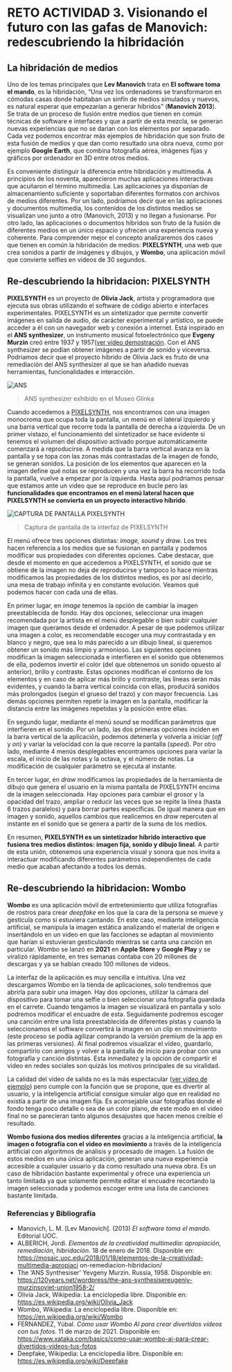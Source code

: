 # RETO ACTIVIDAD 3. Visionando el futuro con las gafas de Manovich: redescubriendo la hibridación

## La hibridación de medios

Uno de los temas principales que **Lev Manovich** trata en **El software toma el mando**, es la hibridación, “Una vez los ordenadores se transformaron en cómodas casas donde habitaban un sinfín de medios simulados y nuevos, es natural esperar que empezarían a generar híbridos” (**Manovich 2013**).  Se trata de un proceso de fusión entre medios que tienen en común técnicas de software e interfaces y que a partir de esta mezcla, se generan nuevas experiencias que no se darían con los elementos por separado. Cada vez podemos encontrar más ejemplos de hibridación que son fruto de esta fusión de medios y que dan como resultado una obra nueva, como por ejemplo **Google Earth**, que combina fotografía aérea, imágenes fijas y gráficos por ordenador en 3D entre otros medios. 

Es conveniente distinguir la diferencia entre hibridación y multimedia. A principios de los noventa, aparecieron muchas aplicaciones interactivas que acuñaron el término multimedia. Las aplicaciones ya disponían de almacenamiento suficiente y soportaban diferentes formatos con archivos de medios diferentes. Por un lado, podríamos decir que en las aplicaciones y documentos multimedia, los contenidos de los distintos medios se visualizan uno junto a otro (Manovich, 2013) y no llegan a fusionarse. Por otro lado, las aplicaciones o documentos híbridos son fruto de la fusión de diferentes medios en un único espacio y ofrecen una experiencia nueva y coherente. Para comprender mejor el concepto analizaremos dos casos que tienen en común la hibridación de medios: **PIXELSYNTH**, una web que crea sonidos a partir de imágenes y dibujos, y **Wombo**, una aplicación móvil que convierte selfies en videos de 30 segundos. 


## Re-descubriendo la hibridacion: PIXELSYNTH

**PIXELSYNTH** es un proyecto de **Olivia Jack**, artista y programadora que ejecuta sus obras utilizando el software de código abierto e interfaces experimentales. PIXELSYNTH es un sintetizador que permite convertir imágenes en salida de audio, de carácter experimental y artístico, se puede acceder a él con un navegador web y conexión a internet. Está inspirado en el **ANS synthesizer**, un instrumento musical fotoelectrónico que **Evgeny Murzin** creó entre 1937 y 1957([ver vídeo demostración](https://www.youtube.com/watch?v=ptRmDeoQQlw). Con el ANS synthesizer se podían obtener imágenes a partir de sonido y viceversa. Podríamos decir que el proyecto híbrido de Olivia Jack es fruto de una remediación del ANS synthesizer al que se han añadido nuevas herramientas, funcionalidades e interacción.

![ANS](https://en.wikipedia.org/wiki/ANS_synthesizer#/media/File:ANS_Synthesiser,_Glinka_Museum.jpg)
>ANS synthesizer exhibido en el Museo Glinka

Cuando accedemos a [PIXELSYNTH](https://ojack.xyz/PIXELSYNTH/), nos encontramos con una imagen monocroma que ocupa toda la pantalla, un menú en el lateral izquierdo y una barra vertical que recorre toda la pantalla de derecha a izquierda. De un primer vistazo, el funcionamiento del sintetizador se hace evidente si tenemos el volumen del dispositivo activado porque automáticamente comenzará a reproducirse. A medida que la barra vertical avanza en la pantalla y se topa con las zonas más contrastadas de la imagen de fondo, se generan sonidos. La posición de los elementos que aparecen en la imagen define qué notas se reproducen y una vez la barra ha recorrido toda la pantalla, vuelve a empezar por la izquierda. Hasta aquí podríamos pensar que estamos ante un video que se reproduce en bucle pero las **funcionalidades que encontramos en el menú lateral hacen que PIXELSYNTH se convierta en un proyecto interactivo híbrido**. 

![CAPTURA DE PANTALLA PIXELSYNTH](https://drive.google.com/file/d/15wfSYQ0PmSoTNoeh9qnfHXr77GUp7TJz/view?usp=share_link)
>Captura de pantalla de la interfaz de PIXELSYNTH

El menú ofrece tres opciones distintas: *image, sound* y *draw*. Los tres hacen referencia a los medios que se fusionan en pantalla y podemos modificar sus propiedades con diferentes opciones. Cabe destacar, que desde el momento en que accedemos a PIXELSYNTH, el sonido que se obtiene de la imagen no deja de reproducirse y tampoco lo hace mientras modificamos las propiedades de los distintos medios, es por así decirlo, una mesa de trabajo infinita y en constante evolución. Veamos qué podemos hacer con cada una de ellas. 

En primer lugar, en *image* tenemos la opción de cambiar la imagen preestablecida de fondo. Hay dos opciones, seleccionar una imagen recomendada por la artista en el menú desplegable o bien subir cualquier imagen que queramos desde el ordenador. A pesar de que podemos utilizar una imagen a color, es recomendable escoger una muy contrastada y en blanco y negro, que sea lo más parecido a un dibujo lineal, si queremos obtener un sonido más limpio y armonioso. Las siguientes opciones modifican la imagen seleccionada e interfieren en el sonido que obtenemos de ella, podemos invertir el color (del que obtenemos un sonido opuesto al anterior), brillo y contraste. Estas opciones modifican el contorno de los elementos y en caso de aplicar más brillo y contraste, las líneas serán más evidentes, y cuando la barra vertical coincida con ellas, producirá sonidos más prolongados (según el grueso del trazo) y con mayor frecuencia. Las demás opciones permiten repetir la imagen en la pantalla, modificar la distancia entre las imágenes repetidas y la posición entre ellas. 

En segundo lugar, mediante el menú *sound* se modifican parámetros que interfieren en el sonido. Por un lado, las dos primeras opciones inciden en la barra vertical de la aplicación, podemos detenerla y volverla a iniciar (*off* y *on*) y variar la velocidad con la que recorre la pantalla (*speed*). Por otro lado, mediante 4 menús desplegables encontramos opciones para variar la escala, el inicio de las notas y la octava, y el número de notas. La modificación de cualquier parámetro se ejecuta al instante. 

En tercer lugar, en *draw* modificamos las propiedades de la herramienta de dibujo que genera el usuario en la misma pantalla de PIXELSYNTH encima de la imagen seleccionada. Hay opciones para cambiar el grosor y la opacidad del trazo, ampliar o reducir las veces que se repite la línea (hasta 6 trazos paralelos) y para borrar partes específicas. De igual manera que en imagen y sonido, aquellos cambios que realicemos en *draw* repercuten al instante en el sonido que se genera a partir de la suma de los medios. 

En resumen, **PIXELSYNTH es un sintetizador híbrido interactivo que fusiona tres medios distintos: imagen fija, sonido y dibujo lineal**. A partir de esta unión, obtenemos una experiencia visual y sonora que nos invita a interactuar modificando diferentes parámetros independientes de cada medio que acaban afectando a todos los demás.   

## Re-descubriendo la hibridacion: Wombo

**Wombo** es una aplicación móvil de entretenimiento que utiliza fotografías de rostros para crear *deepfake* en los que la cara de la persona se mueve y gesticula como si estuviera cantando. En este caso, mediante inteligencia artificial, se manipula la imagen estática analizando el material de origen e insertándolo en un video en que las facciones se adaptan al movimiento que harían si estuvieran gesticulando mientras se canta una canción en particular. Wombo se lanzó en **2021** en **Apple Store** y **Google Play** y se viralizó rápidamente, en tres semanas contaba con 20 millones de descargas y ya se habían creado 100 millones de videos. 

La interfaz de la aplicación es muy sencilla e intuitiva. Una vez descargamos Wombo en la tienda de aplicaciones, solo tendremos que abrirla para subir una imagen. Hay dos opciones, utilizar la cámara del dispositivo para tomar una selfie o bien seleccionar una fotografía guardada en el carrete. Cuando tengamos la imagen se visualizará en pantalla y solo podremos modificar el encuadre de esta. Seguidamente podremos escoger una canción entre una lista preestablecida de diferentes pistas y cuando la seleccionamos el software convertirá la imagen en un clip en movimiento (este proceso se podía agilizar comprando la versión premium de la app en las primeras versiones). Al final podremos visualizar el vídeo, guardarlo, compartirlo con amigos y volver a la pantalla de inicio para probar con una fotografía y canción distintas. Esta inmediatez y la opción de compartir el video en redes sociales son quizás los motivos principales de su viralidad.

La calidad del vídeo de salida no es la más espectacular ([ver vídeo de ejemplo](https://www.youtube.com/shorts/PUdTz3kaMLQ)) pero cumple con la función que se propone, que es divertir al usuario, y la inteligencia artificial consigue simular algo que en realidad no existía a partir de una imagen fija. Es aconsejable usar fotografías donde el fondo tenga poco detalle o sea de un color plano, de este modo en el video final no se parecieran tanto algunos desajustes que hacen menos creíble el resultado.

**Wombo fusiona dos medios diferentes** gracias a la inteligencia artificial, **la imagen o fotografía con el video en movimiento** a través de la inteligencia artificial con algoritmos de análisis y procesado de imagen. La fusión de estos medios en una única aplicación, generan una nueva experiencia accesible a cualquier usuario y da como resultado una nueva obra. Es un caso de hibridación bastante experimental y ofrece una experiencia un tanto limitada ya que solamente permite editar el encuadre recortando la imagen seleccionada y podemos escoger entre una lista de canciones bastante limitada. 


### Referencias y Bibliografía
* Manovich, L. M. [Lev Manovich]. (2013) *El software toma el mando*. Editorial UOC.
* ALBERICH, Jordi. *Elementos de la creatividad multimedia: apropiación, remediación, hibridación*. 18 de enero de 2018. Disponible en: https://mosaic.uoc.edu/2018/01/18/elementos-de-la-creatividad-multimedia-apropiaci on-remediacion-hibridacion/
* The ‘ANS Synthesiser’ Yevgeny Murzin. Russia, 1958. Disponible en: https://120years.net/wordpress/the-ans-synthesisereugeniy-murzinsoviet-union1958-2/
* Olivia Jack, Wikipedia: La enciclopedia libre. Disponible en: https://es.wikipedia.org/wiki/Olivia_Jack
* Wombo, Wikipedia: La enciclopedia libre. Disponible en: https://en.wikipedia.org/wiki/Wombo
* FERNANDEZ, Yúbal. *Cómo usar Wombo AI para crear divertidos vídeos con tus fotos*. 11 de marzo de 2021. Disponible en: https://www.xataka.com/basics/como-usar-wombo-ai-para-crear-divertidos-videos-tus-fotos
* Deepfake, Wikipedia: La enciclopedia libre. Disponible en: https://es.wikipedia.org/wiki/Deepfake

